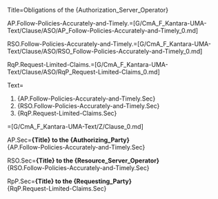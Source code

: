 Title=Obligations of the {Authorization_Server_Operator}

AP.Follow-Policies-Accurately-and-Timely.=[G/CmA_F_Kantara-UMA-Text/Clause/ASO/AP_Follow-Policies-Accurately-and-Timely_0.md]

RSO.Follow-Policies-Accurately-and-Timely.=[G/CmA_F_Kantara-UMA-Text/Clause/ASO/RSO_Follow-Policies-Accurately-and-Timely_0.md]

RqP.Request-Limited-Claims.=[G/CmA_F_Kantara-UMA-Text/Clause/ASO/RqP_Request-Limited-Claims_0.md]

Text=<ol><li>{AP.Follow-Policies-Accurately-and-Timely.Sec}<li>{RSO.Follow-Policies-Accurately-and-Timely.Sec}<li>{RqP.Request-Limited-Claims.Sec}</ol>

=[G/CmA_F_Kantara-UMA-Text/Z/Clause_0.md]

AP.Sec=<b>{Title} to the {Authorizing_Party}</b><br>{AP.Follow-Policies-Accurately-and-Timely.Sec}

RSO.Sec=<b>{Title} to the {Resource_Server_Operator}</b><br>{RSO.Follow-Policies-Accurately-and-Timely.Sec}

RpP.Sec=<b>{Title} to the {Requesting_Party}</b><br>{RqP.Request-Limited-Claims.Sec}
